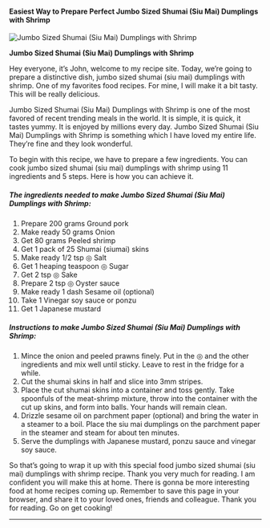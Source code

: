             

#### Easiest Way to Prepare Perfect Jumbo Sized Shumai (Siu Mai) Dumplings with Shrimp

![Jumbo Sized Shumai (Siu Mai) Dumplings with Shrimp](https://img-global.cpcdn.com/recipes/5636320975126528/751x532cq70/jumbo-sized-shumai-siu-mai-dumplings-with-shrimp-recipe-main-photo.jpg)

**Jumbo Sized Shumai (Siu Mai) Dumplings with Shrimp**

Hey everyone, it’s John, welcome to my recipe site. Today, we’re going to prepare a distinctive dish, jumbo sized shumai (siu mai) dumplings with shrimp. One of my favorites food recipes. For mine, I will make it a bit tasty. This will be really delicious.

Jumbo Sized Shumai (Siu Mai) Dumplings with Shrimp is one of the most favored of recent trending meals in the world. It is simple, it is quick, it tastes yummy. It is enjoyed by millions every day. Jumbo Sized Shumai (Siu Mai) Dumplings with Shrimp is something which I have loved my entire life. They’re fine and they look wonderful.

To begin with this recipe, we have to prepare a few ingredients. You can cook jumbo sized shumai (siu mai) dumplings with shrimp using 11 ingredients and 5 steps. Here is how you can achieve it.

##### The ingredients needed to make Jumbo Sized Shumai (Siu Mai) Dumplings with Shrimp:

1.  Prepare 200 grams Ground pork
2.  Make ready 50 grams Onion
3.  Get 80 grams Peeled shrimp
4.  Get 1 pack of 25 Shumai (siumai) skins
5.  Make ready 1/2 tsp ◎ Salt
6.  Get 1 heaping teaspoon ◎ Sugar
7.  Get 2 tsp ◎ Sake
8.  Prepare 2 tsp ◎ Oyster sauce
9.  Make ready 1 dash Sesame oil (optional)
10.  Take 1 Vinegar soy sauce or ponzu
11.  Get 1 Japanese mustard

##### Instructions to make Jumbo Sized Shumai (Siu Mai) Dumplings with Shrimp:

1.  Mince the onion and peeled prawns finely. Put in the ◎ and the other ingredients and mix well until sticky. Leave to rest in the fridge for a while.
2.  Cut the shumai skins in half and slice into 3mm stripes.
3.  Place the cut shumai skins into a container and toss gently. Take spoonfuls of the meat-shrimp mixture, throw into the container with the cut up skins, and form into balls. Your hands will remain clean.
4.  Drizzle sesame oil on parchment paper (optional) and bring the water in a steamer to a boil. Place the siu mai dumplings on the parchment paper in the steamer and steam for about ten minutes.
5.  Serve the dumplings with Japanese mustard, ponzu sauce and vinegar soy sauce.

So that’s going to wrap it up with this special food jumbo sized shumai (siu mai) dumplings with shrimp recipe. Thank you very much for reading. I am confident you will make this at home. There is gonna be more interesting food at home recipes coming up. Remember to save this page in your browser, and share it to your loved ones, friends and colleague. Thank you for reading. Go on get cooking!

* * *